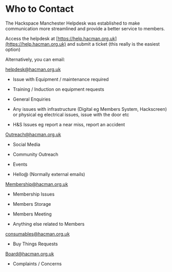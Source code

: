 # Who to Contact

The Hackspace Manchester Helpdesk was established to make communication more streamlined and provide a better service to members.

Access the helpdesk at [https://help.hacman.org.uk](https://help.hacman.org.uk) and submit a ticket (this really is the easiest option)

Alternatively, you can email:

[helpdesk@hacman.org.uk](mailto:helpdesk@hacman.org.uk)

-   Issue with Equipment / maintenance required
    
-   Training / Induction on equipment requests
    
-   General Enquiries
    
-   Any issues with infrastructure (Digital eg Members System, Hackscreen) or physical eg electrical issues, issue with the door etc
    
-   H&S Issues eg report a near miss, report an accident
    
[Outreach@hacman.org.uk](mailto:Outreach@hacman.org.uk)

-   Social Media
    
-   Community Outreach
    
-   Events
    
-   Hello@ (Normally external emails)
 
[Membership@hacman.org.uk](mailto:Membership@hacman.org.uk)

  -   Membership Issues
    
-   Members Storage
    
-   Members Meeting
    
-   Anything else related to Members
    

  [consumables@hacman.org.uk](mailto:consumables@hacman.org.uk)

-   Buy Things Requests
    
[Board@hacman.org.uk](mailto:Board@hacman.org.uk)

-   Complaints / Concerns
